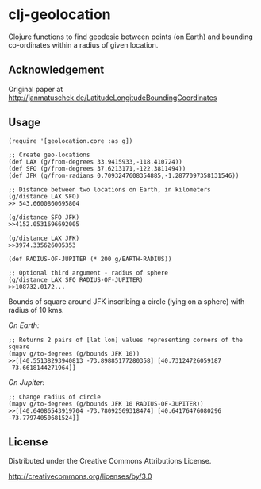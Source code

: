 # clj-geolocation

Clojure functions to find geodesic between points (on Earth) and bounding co-ordinates within a radius of given location.

## Acknowledgement

Original paper at http://janmatuschek.de/LatitudeLongitudeBoundingCoordinates

## Usage

```
(require '[geolocation.core :as g])

;; Create geo-locations
(def LAX (g/from-degrees 33.9415933,-118.410724))
(def SFO (g/from-degrees 37.6213171,-122.3811494))
(def JFK (g/from-radians 0.7093247608354885,-1.2877097358131546))

;; Distance between two locations on Earth, in kilometers
(g/distance LAX SFO)
>> 543.6600860695804

(g/distance SFO JFK)
>>4152.0531696692005

(g/distance LAX JFK)
>>3974.335626005353

(def RADIUS-OF-JUPITER (* 200 g/EARTH-RADIUS))

;; Optional third argument - radius of sphere
(g/distance LAX SFO RADIUS-OF-JUPITER)
>>108732.0172...

```

Bounds of square around JFK inscribing a circle (lying on a sphere) with radius of 10 kms.

*On Earth:*

```
;; Returns 2 pairs of [lat lon] values representing corners of the square
(mapv g/to-degrees (g/bounds JFK 10))
>>[[40.55138293940813 -73.89885177280358] [40.73124726059187 -73.6618144271964]]
```

*On Jupiter:*

```
;; Change radius of circle
(mapv g/to-degrees (g/bounds JFK 10 RADIUS-OF-JUPITER))
>>[[40.64086543919704 -73.78092569318474] [40.64176476080296 -73.77974050681524]]
```

## License

Distributed under the Creative Commons Attributions License.

http://creativecommons.org/licenses/by/3.0
